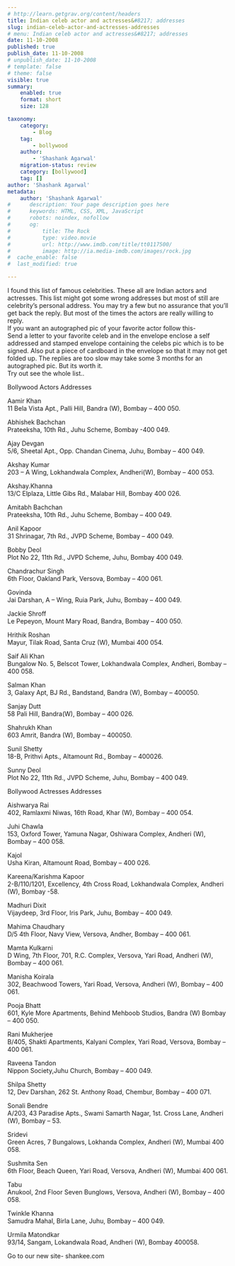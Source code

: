 ```yaml
---
# http://learn.getgrav.org/content/headers
title: Indian celeb actor and actresses&#8217; addresses
slug: indian-celeb-actor-and-actresses-addresses
# menu: Indian celeb actor and actresses&#8217; addresses
date: 11-10-2008
published: true
publish_date: 11-10-2008
# unpublish_date: 11-10-2008
# template: false
# theme: false
visible: true
summary:
    enabled: true
    format: short
    size: 128

taxonomy:
    category:
        - Blog
    tag:
        - bollywood
    author:
        - 'Shashank Agarwal'
    migration-status: review
    category: [bollywood]
    tag: []
author: 'Shashank Agarwal'
metadata:
    author: 'Shashank Agarwal'
#      description: Your page description goes here
#      keywords: HTML, CSS, XML, JavaScript
#      robots: noindex, nofollow
#      og:
#          title: The Rock
#          type: video.movie
#          url: http://www.imdb.com/title/tt0117500/
#          image: http://ia.media-imdb.com/images/rock.jpg
#  cache_enable: false
#  last_modified: true

---
```


I found this list of famous celebrities. These all are Indian actors and actresses. This list might got some wrong addresses but most of still are celebrity’s personal address. You may try a few but no assurance that you’ll get back the reply. But most of the times the actors are really willing to reply.  
If you want an autographed pic of your favorite actor follow this-  
Send a letter to your favorite celeb and in the envelope enclose a self addressed and stamped envelope containing the celebs pic which is to be signed. Also put a piece of cardboard in the envelope so that it may not get folded up. The replies are too slow may take some 3 months for an autographed pic. But its worth it.  
Try out see the whole list..

Bollywood Actors Addresses

Aamir Khan   
11 Bela Vista Apt., Palli Hill, Bandra (W), Bombay – 400 050.

Abhishek Bachchan  
Prateeksha, 10th Rd., Juhu Scheme, Bombay -400 049.

Ajay Devgan   
5/6, Sheetal Apt., Opp. Chandan Cinema, Juhu, Bombay – 400 049.

Akshay Kumar   
203 – A Wing, Lokhandwala Complex, Andheri(W), Bombay – 400 053.

Akshay.Khanna   
13/C Elplaza, Little Gibs Rd., Malabar Hill, Bombay 400 026.

Amitabh Bachchan   
Prateeksha, 10th Rd., Juhu Scheme, Bombay – 400 049.

Anil Kapoor   
31 Shrinagar, 7th Rd., JVPD Scheme, Bombay – 400 049.

Bobby Deol   
Plot No 22, 11th Rd., JVPD Scheme, Juhu, Bombay 400 049.

Chandrachur Singh   
6th Floor, Oakland Park, Versova, Bombay – 400 061.

Govinda   
Jai Darshan, A – Wing, Ruia Park, Juhu, Bombay – 400 049.

Jackie Shroff  
Le Pepeyon, Mount Mary Road, Bandra, Bombay – 400 050.

Hrithik Roshan  
Mayur, Tilak Road, Santa Cruz (W), Mumbai 400 054.

Saif Ali Khan  
Bungalow No. 5, Belscot Tower, Lokhandwala Complex, Andheri, Bombay – 400 058.

Salman Khan   
3, Galaxy Apt, BJ Rd., Bandstand, Bandra (W), Bombay – 400050.

Sanjay Dutt   
58 Pali Hill, Bandra(W), Bombay – 400 026.

Shahrukh Khan   
603 Amrit, Bandra (W), Bombay – 400050.

Sunil Shetty   
18-B, Prithvi Apts., Altamount Rd., Bombay – 400026.

Sunny Deol   
Plot No 22, 11th Rd., JVPD Scheme, Juhu, Bombay – 400 049.

Bollywood Actresses Addresses

Aishwarya Rai   
402, Ramlaxmi Niwas, 16th Road, Khar (W), Bombay – 400 054.

Juhi Chawla   
153, Oxford Tower, Yamuna Nagar, Oshiwara Complex, Andheri (W), Bombay – 400 058.

Kajol   
Usha Kiran, Altamount Road, Bombay – 400 026.

Kareena/Karishma Kapoor   
2-B/110/1201, Excellency, 4th Cross Road, Lokhandwala Complex, Andheri (W), Bombay -58.

Madhuri Dixit   
Vijaydeep, 3rd Floor, Iris Park, Juhu, Bombay – 400 049.

Mahima Chaudhary  
D/5 4th Floor, Navy View, Versova, Andher, Bombay – 400 061.

Mamta Kulkarni   
D Wing, 7th Floor, 701, R.C. Complex, Versova, Yari Road, Andheri (W), Bombay – 400 061.

Manisha Koirala   
302, Beachwood Towers, Yari Road, Versova, Andheri (W), Bombay – 400 061.

Pooja Bhatt   
601, Kyle More Apartments, Behind Mehboob Studios, Bandra (W) Bombay – 400 050.

Rani Mukherjee  
B/405, Shakti Apartments, Kalyani Complex, Yari Road, Versova, Bombay – 400 061.

Raveena Tandon   
Nippon Society,Juhu Church, Bombay – 400 049.

Shilpa Shetty  
12, Dev Darshan, 262 St. Anthony Road, Chembur, Bombay – 400 071.

Sonali Bendre   
A/203, 43 Paradise Apts., Swami Samarth Nagar, 1st. Cross Lane, Andheri (W), Bombay – 53.

Sridevi  
Green Acres, 7 Bungalows, Lokhanda Complex, Andheri (W), Mumbai 400 058.

Sushmita Sen   
6th Floor, Beach Queen, Yari Road, Versova, Andheri (W), Mumbai 400 061.

Tabu   
Anukool, 2nd Floor Seven Bunglows, Versova, Andheri (W), Bombay – 400 058.

Twinkle Khanna   
Samudra Mahal, Birla Lane, Juhu, Bombay – 400 049.

Urmila Matondkar   
93/14, Sangam, Lokandwala Road, Andheri (W), Bombay 400058.

Go to our new site- shankee.com
